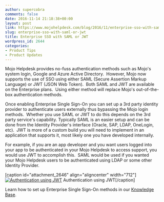 ```yaml
---
author: supercobra
comments: false
date: 2016-11-14 21:18:38+00:00
layout: post
link: https://www.mojohelpdesk.com/blog/2016/11/enterprise-sso-with-saml-or-jwt/
slug: enterprise-sso-with-saml-or-jwt
title: Enterprise SSO with SAML or JWT
wordpress_id: 2644
categories:
- Product Tips
- Product Updates
---
```


Mojo Helpdesk provides no-fuss authentication methods such as Mojo's system login, Google and Azure Active Directory.  However, Mojo now supports the use of SSO using either SAML (Secure Assertion Markup Language) or JWT (JSON Web Token).  Both SAML and JWT are available on the Enterprise plans.  Using either method will replace Mojo's out-of-the-box authentication methods.

Once enabling Enterprise Single Sign-On you can set up a 3rd party identity provider to authenticate users externally thus bypassing the Mojo login methods.  Whether you use SAML or JWT to do this depends on the 3rd party service's capability. Typically SAML is an easier setup and can be done from the Identity Provider's interface (Oracle, SAP, LDAP, OneLogin, etc).  JWT is more of a custom build you will need to implement in an application that supports it, most likely one you have developed internally.

For example, if you are an app developer and you want users logged into your app to be authenticated in your Mojo Helpdesk to access support, you would use JWT to accomplish this.  SAML would be used if you wanted your Mojo Helpdesk users to be authenticated using LDAP or some other Identity Provider.

[caption id="attachment_2646" align="aligncenter" width="712"][![Authentication using JWT](http://www.mojohelpdesk.com/blog/wordpress/wp-content/uploads/2016/11/JWT.jpg)](JWT) Authentication using JWT[/caption]

Learn how to set up Enterprise Single Sign-On methods in our [Knowledge Base](https://help.mojohelpdesk.com/help/search?query=%22Enterprise+Single+Sign+On%22).






